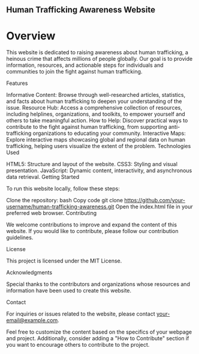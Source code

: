 ## Human Trafficking Awareness Website

# Overview

This website is dedicated to raising awareness about human trafficking, a heinous crime that affects millions of people globally. Our goal is to provide information, resources, and actionable steps for individuals and communities to join the fight against human trafficking.

Features

Informative Content: Browse through well-researched articles, statistics, and facts about human trafficking to deepen your understanding of the issue.
Resource Hub: Access a comprehensive collection of resources, including helplines, organizations, and toolkits, to empower yourself and others to take meaningful action.
How to Help: Discover practical ways to contribute to the fight against human trafficking, from supporting anti-trafficking organizations to educating your community.
Interactive Maps: Explore interactive maps showcasing global and regional data on human trafficking, helping users visualize the extent of the problem.
Technologies Used

HTML5: Structure and layout of the website.
CSS3: Styling and visual presentation.
JavaScript: Dynamic content, interactivity, and asynchronous data retrieval.
Getting Started

To run this website locally, follow these steps:

Clone the repository:
bash
Copy code
git clone https://github.com/your-username/human-trafficking-awareness.git
Open the index.html file in your preferred web browser.
Contributing

We welcome contributions to improve and expand the content of this website. If you would like to contribute, please follow our contribution guidelines.

License

This project is licensed under the MIT License.

Acknowledgments

Special thanks to the contributors and organizations whose resources and information have been used to create this website.

Contact

For inquiries or issues related to the website, please contact your-email@example.com.

Feel free to customize the content based on the specifics of your webpage and project. Additionally, consider adding a "How to Contribute" section if you want to encourage others to contribute to the project.

